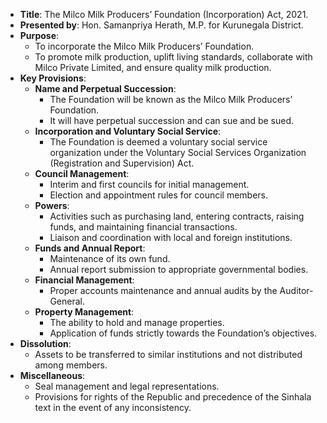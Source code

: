 - **Title**: The Milco Milk Producers’ Foundation (Incorporation) Act, 2021.
- **Presented by**: Hon. Samanpriya Herath, M.P. for Kurunegala District.
- **Purpose**: 
  - To incorporate the Milco Milk Producers’ Foundation.
  - To promote milk production, uplift living standards, collaborate with Milco Private Limited, and ensure quality milk production.
- **Key Provisions**:
  - **Name and Perpetual Succession**:
    - The Foundation will be known as the Milco Milk Producers’ Foundation.
    - It will have perpetual succession and can sue and be sued.
  - **Incorporation and Voluntary Social Service**:
    - The Foundation is deemed a voluntary social service organization under the Voluntary Social Services Organization (Registration and Supervision) Act.
  - **Council Management**:
    - Interim and first councils for initial management.
    - Election and appointment rules for council members.
  - **Powers**:
    - Activities such as purchasing land, entering contracts, raising funds, and maintaining financial transactions.
    - Liaison and coordination with local and foreign institutions.
  - **Funds and Annual Report**:
    - Maintenance of its own fund.
    - Annual report submission to appropriate governmental bodies.
  - **Financial Management**:
    - Proper accounts maintenance and annual audits by the Auditor-General.
  - **Property Management**:
    - The ability to hold and manage properties.
    - Application of funds strictly towards the Foundation’s objectives.
- **Dissolution**:
  - Assets to be transferred to similar institutions and not distributed among members.
- **Miscellaneous**:
  - Seal management and legal representations.
  - Provisions for rights of the Republic and precedence of the Sinhala text in the event of any inconsistency.
